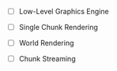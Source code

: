 - [ ] Low-Level Graphics Engine

- [ ] Single Chunk Rendering

- [ ] World Rendering

- [ ] Chunk Streaming

